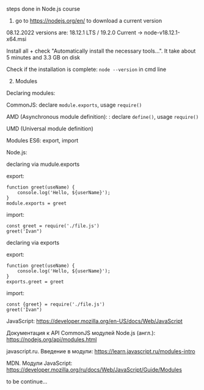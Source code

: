 steps done in Node.js course

1. go to https://nodejs.org/en/ to download a current version

08.12.2022 versions are: 18.12.1 LTS / 19.2.0 Current -> node-v18.12.1-x64.msi

Install all + check "Automatically install the necessary tools...". It take about 5 minutes and 3.3 GB on disk

Check if the installation is complete: `node --version` in cmd line

2. Modules 

Declaring modules:

CommonJS: declare `module.exports`, usage `require()`

AMD (Asynchronous module definition): : declare `define()`, usage `require()`


UMD (Universal module definition)

Modules ES6: export, import

Node.js:

declaring via mudule.exports

export:
```
function greet(useName) {
	console.log('Hello, ${userName}');
}
module.exports = greet
```

import:
```
const greet = require('./file.js')
greet('Ivan")
```

declaring via exports

export:
```
function greet(useName) {
	console.log('Hello, ${userName}');
}
exports.greet = greet
```

import:
```
const {greet} = require('./file.js')
greet('Ivan")
```

JavaScript: https://developer.mozilla.org/en-US/docs/Web/JavaScript

Документация к API CommonJS модулей Node.js (англ.): https://nodejs.org/api/modules.html

javascript.ru. Введение в модули: https://learn.javascript.ru/modules-intro

MDN. Модули JavaScript: https://developer.mozilla.org/ru/docs/Web/JavaScript/Guide/Modules

to be continue...
